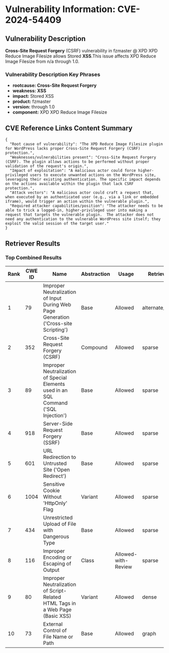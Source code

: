 # Vulnerability Information: CVE-2024-54409

## Vulnerability Description
**Cross-Site Request Forgery** (CSRF) vulnerability in fzmaster @ XPD XPD Reduce Image Filesize allows Stored **XSS**.This issue affects XPD Reduce Image Filesize from n/a through 1.0.

### Vulnerability Description Key Phrases
- **rootcause:** **Cross-Site Request Forgery**
- **weakness:** **XSS**
- **impact:** Stored XSS
- **product:** fzmaster
- **version:** through 1.0
- **component:** XPD XPD Reduce Image Filesize

## CVE Reference Links Content Summary
```
{
  "Root cause of vulnerability": "The XPD Reduce Image Filesize plugin for WordPress lacks proper Cross-Site Request Forgery (CSRF) protection.",
  "Weaknesses/vulnerabilities present": "Cross-Site Request Forgery (CSRF). The plugin allows actions to be performed without proper validation of the request's origin.",
  "Impact of exploitation": "A malicious actor could force higher-privileged users to execute unwanted actions on the WordPress site, leveraging their existing authentication. The specific impact depends on the actions available within the plugin that lack CSRF protection.",
  "Attack vectors": "A malicious actor could craft a request that, when executed by an authenticated user (e.g., via a link or embedded iframe), would trigger an action within the vulnerable plugin.",
  "Required attacker capabilities/position": "The attacker needs to be able to trick a logged-in, higher-privileged user into making a request that targets the vulnerable plugin.  The attacker does not need any authentication to the vulnerable WordPress site itself; they exploit the valid session of the target user."
}
```

## Retriever Results

### Top Combined Results

| Rank | CWE ID | Name | Abstraction | Usage  | Retrievers | Individual Scores |
|------|--------|------|-------------|-------|------------|-------------------|
| 1 | 79 | Improper Neutralization of Input During Web Page Generation ('Cross-site Scripting') | Base | Allowed | alternate_terms | 1.000 |
| 2 | 352 | Cross-Site Request Forgery (CSRF) | Compound | Allowed | sparse | 0.231 |
| 3 | 89 | Improper Neutralization of Special Elements used in an SQL Command ('SQL Injection') | Base | Allowed | sparse | 0.184 |
| 4 | 918 | Server-Side Request Forgery (SSRF) | Base | Allowed | sparse | 0.178 |
| 5 | 601 | URL Redirection to Untrusted Site ('Open Redirect') | Base | Allowed | sparse | 0.166 |
| 6 | 1004 | Sensitive Cookie Without 'HttpOnly' Flag | Variant | Allowed | sparse | 0.165 |
| 7 | 434 | Unrestricted Upload of File with Dangerous Type | Base | Allowed | sparse | 0.158 |
| 8 | 116 | Improper Encoding or Escaping of Output | Class | Allowed-with-Review | sparse | 0.153 |
| 9 | 80 | Improper Neutralization of Script-Related HTML Tags in a Web Page (Basic XSS) | Variant | Allowed | dense | 0.587 |
| 10 | 73 | External Control of File Name or Path | Base | Allowed | graph | 0.002 |

